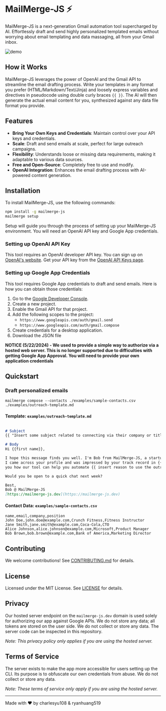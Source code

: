 # MailMerge-JS ⚡

MailMerge-JS is a next-generation Gmail automation tool supercharged by AI. Effortlessly draft and send highly personalized templated emails without worrying about email templating and data massaging, all from your Gmail inbox.

![demo](./demo.gif)


## How it Works

MailMerge-JS leverages the power of OpenAI and the Gmail API to streamline the email drafting process. Write your templates in any format you prefer (HTML/Markdown/Text/Jinja) and loosely express variables and directives in pseudocode using double curly braces `{{ }}`. The AI will then generate the actual email content for you, synthesized against any data file format you provide.

## Features

- **Bring Your Own Keys and Credentials**: Maintain control over your API keys and credentials.
- **Scale**: Draft and send emails at scale, perfect for large outreach campaigns.
- **Flexibility**: Understands loose or missing data requirements, making it adaptable to various data sources.
- **Free and Open-Source**: Completely free to use and modify.
- **OpenAI Integration**: Enhances the email drafting process with AI-powered content generation.

## Installation

To install MailMerge-JS, use the following commands:

```bash
npm install -g mailmerge-js
mailmerge setup
```

Setup will guide you through the process of setting up your MailMerge-JS environment. 
You will need an OpenAI API key and Google App credentials.

### Setting up OpenAI API Key
This tool requires an OpenAI developer API key. 
You can sign up on [OpenAI's website](https://platform.openai.com/signup/).
Get your API key from the [OpenAI API Keys page](https://platform.openai.com/api-keys).

### Setting up Google App Credentials
This tool requires Google App credentials to draft and send emails. Here is how you can obtain those credentials:

1. Go to the [Google Developer Console](https://console.developers.google.com/).
2. Create a new project.
3. Enable the Gmail API for that project.
4. Add the following scopes to the project:
   - `https://www.googleapis.com/auth/gmail.send`
   - `https://www.googleapis.com/auth/gmail.compose`
5. Create credentials for a desktop application.
7. Download the JSON file

**NOTICE (5/22/2024) - We used to provide a simple way to authorize via a hosted web server. This is no longer supported due to difficulties with getting Google App Approval. You will need to provide your own application credentials**


## Quickstart

### Draft personalized emails 
```
mailmerge compose --contacts ./examples/sample-contacts.csv ./examples/outreach-template.md
```

#### Template: `examples/outreach-template.md`
```markdown

# Subject
{{ "Insert some subject related to connecting via their company or title, whichever more appropriate" }}

# Body
Hi {{first name}},

I hope this message finds you well. I'm Bob from MailMerge-JS, a startup that's building a tool to automate email outreach. 
I came across your profile and was impressed by your track record in {{ industry in company }} and wanted to show 
you how our tool can help you automate {{ insert reason to use the outreach tool based on their title }}

Would you be open to a quick chat next week?

Best,
Bob @ MailMerge-JS
[https://mailmerge-js.dev](https://mailmerge-js.dev)


```

#### Contact Data: `examples/sample-contacts.csv`
```csv
name,email,company,position
John Doe,john.doe@example.com,Crunch Fitness,Fitness Instructor
Jane Smith,jane.smith@example.com,Coca-Cola,CTO
Alice Johnson,alice.johnson@example.com,Microsoft,Product Manager
Bob Brown,bob.brown@example.com,Bank of America,Marketing Director
```

## Contributing
We welcome contributions! See [CONTRIBUTING.md](CONTRIBUTING.md) for details.

## License

Licensed under the MIT License. See [LICENSE](LICENSE) for details.

## Privacy

Our hosted server endpoint on the `mailmerge-js.dev` domain is used solely for authorizing our app against Google APIs. We do not store any data; all tokens are stored on the user side. We do not collect or store any data. The server code can be inspected in this repository.

*Note: This privacy policy only applies if you are using the hosted server.*

## Terms of Service

The server exists to make the app more accessible for users setting up the CLI. Its purpose is to obfuscate our own credentials from abuse. We do not collect or store any data.

*Note: These terms of service only apply if you are using the hosted server.*

---

Made with ❤️ by charlesyu108 & ryanhuang519